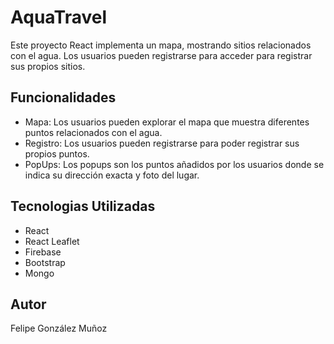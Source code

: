 # AquaTravel
Este proyecto React implementa un mapa, mostrando sitios relacionados con el agua. Los usuarios pueden registrarse para acceder para registrar sus propios sitios.
## Funcionalidades
- Mapa: Los usuarios pueden explorar el mapa que muestra diferentes puntos relacionados con el agua.
- Registro: Los usuarios pueden registrarse para poder registrar sus propios puntos.
- PopUps: Los popups son los puntos añadidos por los usuarios donde se indica su dirección exacta y foto del lugar.

## Tecnologias Utilizadas
- React
- React Leaflet
- Firebase
- Bootstrap
- Mongo

## Autor
Felipe González Muñoz
